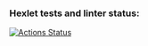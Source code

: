 ### Hexlet tests and linter status:
[![Actions Status](https://github.com/Maksim-Z/python-project-lvl1/workflows/hexlet-check/badge.svg)](https://github.com/Maksim-Z/python-project-lvl1/actions)